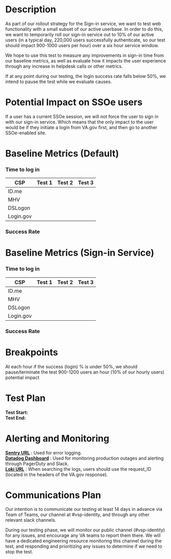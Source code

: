 # Description
As part of our rollout strategy for the Sign-in service, we want to test web functionality with a small subset of our active userbase.  In order to do this, we want to temporarily roll our sign-in service out to 10% of our active users (in a typical day, 220,000 users successfully authenticate, so our test should impact 900-1000 users per hour) over a six hour service window.

We hope to use this test to measure any improvements in sign-in time from our baseline metrics, as well as evaluate how it impacts the user experience through any increase in helpdesk calls or other metrics.  

If at any point during our testing, the login success rate falls below 50%, we intend to pause the test while we evaluate causes.

# Potential Impact on SSOe users
If a user has a current SSOe session, we will not force the user to sign in with our sign-in service.  Which means that the only impact to the user would be if they initiate a login from VA.gov first, and then go to another SSOe-enabled site.

# Baseline Metrics (Default)

### Time to log in

| CSP       | Test 1 | Test 2 | Test 3 |
|-----------|--------|--------|--------|
| ID.me     |        |        |        |
| MHV       |        |        |        |
| DSLogon   |        |        |        |
| Login.gov |        |        |        |

### Success Rate

# Baseline Metrics (Sign-in Service)

### Time to log in

| CSP       | Test 1 | Test 2 | Test 3 |
|-----------|--------|--------|--------|
| ID.me     |        |        |        |
| MHV       |        |        |        |
| DSLogon   |        |        |        |
| Login.gov |        |        |        |

### Success Rate

# Breakpoints 

At each hour if the success (login) % is under 50%, we should pause/terminate the test
900-1200 users an hour (10% of our hourly users) potential impact

# Test Plan
**Test Start:**  
**Test End:**

# Alerting and Monitoring
**[Sentry URL](http://sentry.vfs.va.gov/organizations/vsp/issues/?environment=production&project=3&query=is%3Aunresolved+assigned%3A%23vsp-identity&statsPeriod=14d)** : Used for error logging.    
**[Datadog Dashboard](https://vagov.ddog-gov.com/account/login?next=%2Fdashboard%2F52g-hyg-wcj%2Fvsp-identity-monitor-dashboard%3Ffrom_ts%3D1657623600000%26to_ts%3D1657663200000%26live%3Dfalse)** : Used for monitoring production outages and alerting through PagerDuty and Slack.  
**[Loki URL](https://grafana.vfs.va.gov/explore?orgId=1&left=%5B%22now-6h%22,%22now%22,%22Loki%20(Prod)%22,%7B%22expr%22:%22%7Bapp%3D%5C%22vets-api-server%5C%22%7D%20%7C%20json%22%7D%5D)** : When searching the logs, users should use the request_ID (located in the headers of the VA.gov response).  

# Communications Plan
Our intention is to communicate our testing at least 14 days in advance via Team of Teams, our channel at #vsp-identity, and through any other relevant slack channels.  

During our testing phase, we will monitor our public channel (#vsp-identity) for any issues, and encourage any VA teams to report them there.  We will have a dedicated engineering resource monitoring this channel during the test, and responding and prioritizing any issues to determine if we need to stop the test.




